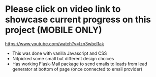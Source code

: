 # Please click on video link to showcase current progress on this project (MOBILE ONLY)

https://www.youtube.com/watch?v=Izn3wbcl1ak

* This was done with vanilla Javascript and CSS
* Nitpicked some small but different design choices
* Has working Flask-Mail package to send emails to leads from lead generator at bottom of page (once connected to email provider)
